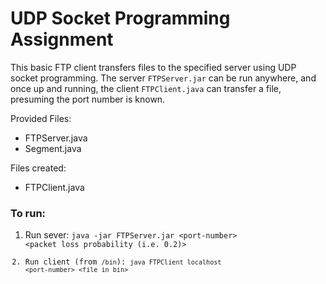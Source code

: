 # UDP Socket Programming Assignment

This basic FTP client transfers files to the specified server using UDP socket programming. The server <code>FTPServer.jar</code> can be run anywhere, and once up and running, the client <code>FTPClient.java</code> can transfer a file, presuming the port number is known.

Provided Files:
* FTPServer.java
* Segment.java

Files created:
* FTPClient.java

### To run:
1. Run sever: <code>java -jar FTPServer.jar \<port-number\> \<packet loss probability (i.e. 0.2)\>
2. Run client (from <code>/bin</code>): <code>java FTPClient localhost \<port-number\> \<file in bin\>


